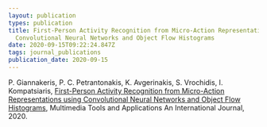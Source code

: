 ```yaml
---
layout: publication
types: publication
title: First-Person Activity Recognition from Micro-Action Representations using
  Convolutional Neural Networks and Object Flow Histograms
date: 2020-09-15T09:22:24.847Z
tags: journal_publications
publication_date: 2020-09-15
---
```

P. Giannakeris, P. C. Petrantonakis, K. Avgerinakis, S. Vrochidis, I. Kompatsiaris, [First-Person Activity Recognition from Micro-Action Representations using Convolutional Neural Networks and Object Flow Histograms](https://zenodo.org/record/4030352#.X2CHG8BS9PY), Multimedia Tools and Applications An International Journal, 2020.